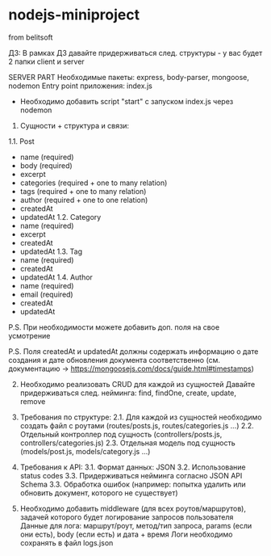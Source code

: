 # nodejs-miniproject
from belitsoft

ДЗ:
В рамках ДЗ давайте придерживаться след. структуры - у вас будет 2 папки client и server

SERVER PART
Необходимые пакеты: express, body-parser, mongoose, nodemon
Entry point приложения: index.js
+ Необходимо добавить script "start" c запуском index.js через nodemon

1. Сущности + структура и связи:

1.1. Post
- name (required)
- body (required)
- excerpt
- categories (required + one to many relation)
- tags (required + one to many relation)
- author (required + one to one relation)
- createdAt
- updatedAt
1.2. Category
- name (required)
- excerpt
- createdAt
- updatedAt
1.3. Tag
- name (required)
- createdAt
- updatedAt
1.4. Author
- name (required)
- email (required)
- createdAt
- updatedAt

P.S. При необходимости можете добавить доп. поля на свое усмотрение

P.S. Поля createdAt и updatedAt должны содержать информацию о дате создания и дате обновления документа соответственно
(см. документацию -> https://mongoosejs.com/docs/guide.html#timestamps)

2. Необходимо реализовать CRUD для каждой из сущностей
Давайте придерживаться след. нейминга: find, findOne, create, update, remove

2. Требования по структуре:
2.1. Для каждой из сущностей необходимо создать файл с роутами (routes/posts.js, routes/categories.js ...)
2.2. Отдельный контроллер под сущность (controllers/posts.js, controllers/categories.js)
2.3. Отдельная модель под сущность (models/post.js, models/category.js ...)

3. Требования к API:
3.1. Формат данных: JSON
3.2. Использование status codes
3.3. Придерживаться нейминга согласно JSON API Schema
3.3. Обработка ошибок
(например: попытка удалить или обновить документ, которого не существует)

4. Необходимо добавить middleware (для всех роутов/маршрутов), задачей которого будет логирование запросов пользователя
Данные для лога: маршрут/роут, метод/тип запроса, params (если они есть), body (если есть) и дата + время
Логи необходимо сохранять в файл logs.json
